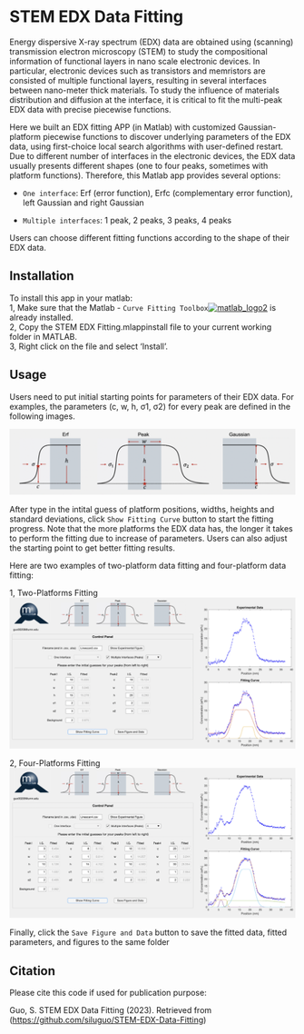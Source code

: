 # STEM EDX Data Fitting
Energy dispersive X-ray spectrum (EDX) data are obtained using (scanning) transmission electron microscopy (STEM) to study the compositional information of functional layers in nano scale electronic devices. In particular, electronic devices such as transistors and memristors are consisted of multiple functional layers, resulting in several interfaces between nano-meter thick materials. To study the influence of materials distribution and diffusion at the interface, it is critical to fit the multi-peak EDX data with precise piecewise functions.

Here we built an EDX fitting APP (in Matlab) with customized Gaussian-platform piecewise functions to discover underlying parameters of the EDX data, using first-choice local search algorithms with user-defined restart. Due to different number of interfaces in the electronic devices, the EDX data usually presents different shapes (one to four peaks, sometimes with platform functions). Therefore, this Matlab app provides several options: 

- `One interface`: Erf (error function), Erfc (complementary error function), left Gaussian and right Gaussian 

- `Multiple interfaces`: 1 peak, 2 peaks, 3 peaks, 4 peaks

Users can choose different fitting functions according to the shape of their EDX data.

## Installation
To install this app in your matlab:
<br />1, Make sure that the Matlab - `Curve Fitting Toolbox`[![matlab_logo2](https://user-images.githubusercontent.com/101215307/211877316-550998f5-e5bc-4ab3-8b8f-b9a2f3d64949.png)](https://www.mathworks.com/products/curvefitting.html) is already installed. 
<br />2, Copy the STEM EDX Fitting.mlappinstall file to your current working folder in MATLAB. 
<br />3, Right click on the file and select ‘Install’.

## Usage
Users need to put initial starting points for parameters of their EDX data. For examples, the parameters (c, w, h, &#963;1, &#963;2) for every peak are defined in the following images.

![alt text](images/Figure1.png)

After type in the intital guess of platform positions, widths, heights and standard deviations, click `Show Fitting Curve` button to start the fitting progress. Note that the more platforms the EDX data has, the longer it takes to perform the fitting due to increase of parameters. Users can also adjust the starting point to get better fitting results.

Here are two examples of two-platform data fitting and four-platform data fitting:

1, Two-Platforms Fitting
![alt text](images/Figure2.png)

2, Four-Platforms Fitting
![alt text](images/Figure3.png)

Finally, click the `Save Figure and Data` button to save the fitted data, fitted parameters, and figures to the same folder

## Citation
Please cite this code if used for publication purpose: 

Guo, S. STEM EDX Data Fitting (2023). Retrieved from (https://github.com/siluguo/STEM-EDX-Data-Fitting)
